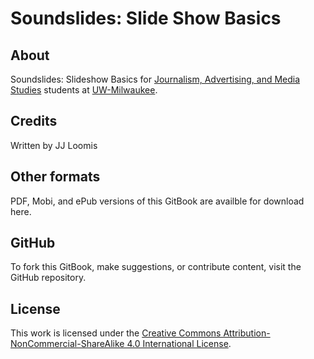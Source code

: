 # Soundslides: Slide Show Basics

## About

Soundslides: Slideshow Basics for [Journalism, Advertising, and Media Studies](http://uwm.edu/journalism-advertising-media-studies/ "Journalism, Advertising, and Media Studies website") students at [UW-Milwaukee](http://uwm.edu/ "UW–Milwaukee website").

## Credits

Written by JJ Loomis

## Other formats

PDF, Mobi, and ePub versions of this GitBook are availble for download here.

## GitHub

To fork this GitBook, make suggestions, or contribute content, visit the GitHub repository.

## License

This work is licensed under the [Creative Commons Attribution-NonCommercial-ShareAlike 4.0 International License](https://creativecommons.org/licenses/by-nc-sa/4.0/).



